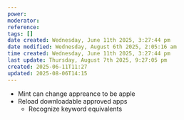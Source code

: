 ```yaml
---
power: 
moderator: 
reference: 
tags: []
date created: Wednesday, June 11th 2025, 3:27:44 pm
date modified: Wednesday, August 6th 2025, 2:05:16 am
time created: Wednesday, June 11th 2025, 3:27:44 pm
last update: Thursday, August 7th 2025, 9:27:05 pm
created: 2025-06-11T11:27
updated: 2025-08-06T14:15
---
```

- Mint can change appreance to be apple
- Reload downloadable approved apps
	- Recognize keyword equivalents 